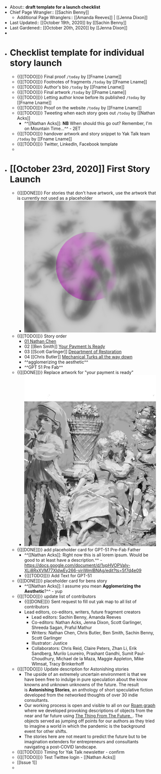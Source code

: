 - About:: __draft template for a launch checklist__
- Chief Page Wrangler:: [[Sachin Benny]]
    - Additional Page Wranglers:: [[Amanda Reeves]] | [[Jenna Dixon]] 
- Last Updated:: [[October 19th, 2020]] by [[Sachin Benny]]
- Last Gardened:: [[October 20th, 2020]] by [[Jenna Dixon]] 
- 
- # Checklist template for individual story launch
    - {{[[TODO]]}} Final proof `/today` by [[Fname Lname]]
    - {{[[TODO]]}} Footnotes of fragments `/today` by [[Fname Lname]]
    - {{[[TODO]]}} Author's bio `/today` by [[Fname Lname]]
    - {{[[TODO]]}} Final artwork `/today` by [[Fname Lname]]
    - {{[[TODO]]}} Letting author know before its published `/today` by [[Fname Lname]]
    - {{[[TODO]]}} Proof on the website `/today` by [[Fname Lname]]
    - {{[[TODO]]}} Tweeting when each story goes out `/today` by [[Nathan Acks]]
        - ^^[[Nathan Acks]]: **NB** When should this go out? Remember, I'm on Mountain Time...^^ - 2ET
    - {{[[TODO]]}} handover artwork and story snippet to Yak Talk team `/today` by [[Fname Lname]]
    - {{[[TODO]]}} Twitter, LinkedIn, Facebook template 
    - 
- # [[October 23rd, 2020]] First Story Launch
    - {{[[DONE]]}} For stories that don't have artwork, use the artwork that is currently not used as a placeholder
        - ![](./images/aHR0cHM6Ly9maXJlYmFzZXN0b3JhZ2UuZ29vZ2xlYXBpcy5jb20vdjAvYi9maXJlc2NyaXB0LTU3N2EyLmFwcHNwb3QuY29tL28vaW1ncyUyRmFwcCUyRkFzdG9uaXNoaW5nX1N0b3JpZXMlMkY4XzJ2anNtNGpyLmpwZz9hbHQ9bWVkaWEmdG9rZW49MjI3YmYwMTMtNGNhMi00MjI2LWI1ODItNDQ1M2IwMWRlOGUz)
    - {{[[TODO]]}} Story order 
        - [01 Nathan Chen](((8yEaJjIrg)))
        - 02 [[Ben Smith]] [Your Payment Is Ready](https://docs.google.com/document/d/15LRvkKeNMwRgr6Zf8dYLBBAqhpBxIyLP_WBE16H-PCg)
        - 03 [[Scott Garlinger]] [Department of Restoration](https://docs.google.com/document/d/1JrlKrp4C3sy9ByOecAEWc2mxnoodvM5PWVAqpGVFhVY/edit?usp=sharing) 
        - 04 [[Chris Butler]] [Mechanical Turks all the way down](https://docs.google.com/document/d/1HpnU_k_Q3xulIfwiEtdpfMycZeTRvR-cPWDl8mA___E/edit?usp=sharing)
        - ^^agglomerizing the aesthetic^^
        - ^^GPT 51 Pre Fab^^
    - {{[[DONE]]}} Replace artwork for "your payment is ready" 
        - ![](./images/aHR0cHM6Ly9jZG4uZGlzY29yZGFwcC5jb20vYXR0YWNobWVudHMvNzQ4MTk5Njk3MjE4NDA0MzUzLzc2NDk4Mzc2MzQwNjgxNTIzMi9pbl9hX2NsYXNzX29mX3RoZWlyX293bi5qcGc=)
    - {{[[DONE]]}} add placeholder card for GPT-51 Pre-Fab Father 
        - ^^[[Nathan Acks]]: Right now this is all lorem ipsum. Would be good to at least have a description.^^ - https://docs.google.com/document/d/1ypHVOPVaIv-XLi8RxXVM77XIdwEy266-viriWmlBNAg/edit?ts=5f7d4e09
        - {{[[TODO]]}} Add Text for GPT-51
    - {{[[DONE]]}} placeholder card for bens story
        - ^^[[Nathan Acks]]: I assume you mean __Agglomerizing the Aesthetic__?^^ - yup
    - {{[[TODO]]}} update list of contributors 
        - {{[[DONE]]}} Sent request to fill out yak map to all list of contributors 
        - Lead editors, co-editors, writers, future fragment creators
            - Lead editors: Sachin Benny, Amanda Reeves
            - Co-editors: Nathan Acks, Jenna Dixon, Scott Garlinger, Shreeda Sagan, Praful Mathur
            - Writers: Nathan Chen, Chris Butler, Ben Smith, Sachin Benny, Scott Garlinger
            - Illustrator: Justice
            - Collaborators: Chris Reid, Claire Peters, Zhan Li, Erik Sandberg, Murilo Loureiro, Prashant Gandhi, Sumit Paul-Choudhury, Michael de la Maza, Maggie Appleton, Mike WImsat, Tracy Brinkerhoff
    - {{[[TODO]]}} Update description for Astonishing stories 
        - The upside of an extremely uncertain environment is that we have been free to indulge in pure speculation about the know knowns and unknown unknowns of the future. The result is __Astonishing Stories__, an anthology of short speculative fiction developed from the networked thoughts of over 30 indie consultants.
        - Our working process is open and visible to all on our [Roam graph](https://roamresearch.com/#/app/Astonishing_Stories/graph) where we developed provoking descriptions of objects from the near and far future using [The Thing From The Future. ](http://situationlab.org/project/the-thing-from-the-future/). The objects served as jumping off points for our authors as they tried to imagine a world in which the pandemic is the background event for other shifts. 
        - The stories here are not meant to predict the future but to be imagination extenders for entrepreneurs and consultants navigating a post-COVID landscape.
    - {{[[TODO]]}} Timing for Yak Talk newsletter - confirm 
    - {{[[TODO]]}} Test Twittee login - [[Nathan Acks]]
    - [[Issue 1]]
    - 
